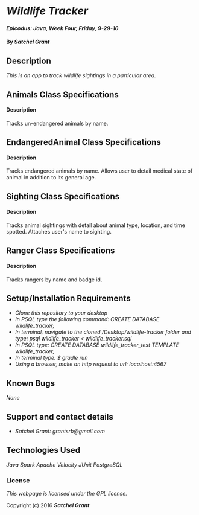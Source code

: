 # _Wildlife Tracker_

#### _Epicodus: Java, Week Four, Friday, 9-29-16_

#### By _**Satchel Grant**_

## Description

_This is an app to track wildlife sightings in a particular area._

## Animals Class Specifications
#### Description
Tracks un-endangered animals by name.


## EndangeredAnimal Class Specifications
#### Description
Tracks endangered animals by name. Allows user to detail medical state of animal in addition to its general age.

## Sighting Class Specifications
#### Description
Tracks animal sightings with detail about animal type, location, and time spotted. Attaches user's name to sighting.

## Ranger Class Specifications
#### Description
Tracks rangers by name and badge id.


## Setup/Installation Requirements

* _Clone this repository to your desktop_
* _In PSQL type the following command: CREATE DATABASE wildlife_tracker;_
* _In terminal, navigate to the cloned /Desktop/wildlife-tracker folder and type: psql wildlife_tracker < wildlife_tracker.sql_
* _In PSQL type: CREATE DATABASE wildlife_tracker_test TEMPLATE wildlife_tracker;_
* _In terminal type: $ gradle run_
* _Using a browser, make an http request to url: localhost:4567_

## Known Bugs

_None_

## Support and contact details

* _Satchel Grant: grantsrb@gmail.com_

## Technologies Used

_Java_
_Spark_
_Apache Velocity_
_JUnit_
_PostgreSQL_

### License

*This webpage is licensed under the GPL license.*

Copyright (c) 2016 **_Satchel Grant_**
